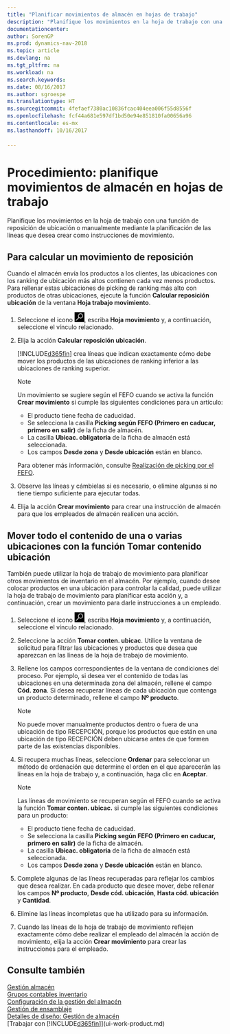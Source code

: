 ```yaml
---
title: "Planificar movimientos de almacén en hojas de trabajo"
description: "Planifique los movimientos en la hoja de trabajo con una función de reposición de ubicación o manualmente mediante la planificación de las líneas que desea crear como instrucciones de movimiento."
documentationcenter: 
author: SorenGP
ms.prod: dynamics-nav-2018
ms.topic: article
ms.devlang: na
ms.tgt_pltfrm: na
ms.workload: na
ms.search.keywords: 
ms.date: 08/16/2017
ms.author: sgroespe
ms.translationtype: HT
ms.sourcegitcommit: 4fefaef7380ac10836fcac404eea006f55d8556f
ms.openlocfilehash: fcf44a681e597df1bd50e94e851810fa00656a96
ms.contentlocale: es-mx
ms.lasthandoff: 10/16/2017

---
```

# <a name="how-to-plan-warehouse-movements-in-worksheets"></a>Procedimiento: planifique movimientos de almacén en hojas de trabajo
Planifique los movimientos en la hoja de trabajo con una función de reposición de ubicación o manualmente mediante la planificación de las líneas que desea crear como instrucciones de movimiento.  

## <a name="to-calculate-a-replenishment-movement"></a>Para calcular un movimiento de reposición  
Cuando el almacén envía los productos a los clientes, las ubicaciones con los ranking de ubicación más altos contienen cada vez menos productos. Para rellenar estas ubicaciones de picking de ranking más alto con productos de otras ubicaciones, ejecute la función **Calcular reposición ubicación** de la ventana **Hoja trabajo movimiento**.

1.  Seleccione el icono ![Buscar página o informe](media/ui-search/search_small.png "icono Buscar página o informe"), escriba **Hoja movimiento** y, a continuación, seleccione el vínculo relacionado.  
2.  Elija la acción **Calcular reposición ubicación**.  

    [!INCLUDE[d365fin](includes/d365fin_md.md)] crea líneas que indican exactamente cómo debe mover los productos de las ubicaciones de ranking inferior a las ubicaciones de ranking superior.  

    > [!NOTE]  
    >  Un movimiento se sugiere según el FEFO cuando se activa la función **Crear movimiento** si cumple las siguientes condiciones para un artículo:  
    >   
    >  -   El producto tiene fecha de caducidad.  
    > -   Se selecciona la casilla **Picking según FEFO (Primero en caducar, primero en salir)** de la ficha de almacén.  
    > -   La casilla **Ubicac. obligatoria** de la ficha de almacén está seleccionada.  
    > -   Los campos **Desde zona** y **Desde ubicación** están en blanco.  

    Para obtener más información, consulte [Realización de picking por el FEFO](warehouse-picking-by-fefo.md).  

3.  Observe las líneas y cámbielas si es necesario, o elimine algunas si no tiene tiempo suficiente para ejecutar todas.  
4.  Elija la acción **Crear movimiento** para crear una instrucción de almacén para que los empleados de almacén realicen una acción.  

## <a name="to-move-the-entire-contents-of-one-or-more-bins-by-using-the-get-bin-content-function"></a>Mover todo el contenido de una o varias ubicaciones con la función Tomar contenido ubicación  
También puede utilizar la hoja de trabajo de movimiento para planificar otros movimientos de inventario en el almacén. Por ejemplo, cuando desee colocar productos en una ubicación para controlar la calidad, puede utilizar la hoja de trabajo de movimiento para planificar esta acción y, a continuación, crear un movimiento para darle instrucciones a un empleado.  

1.  Seleccione el icono ![Buscar página o informe](media/ui-search/search_small.png "icono Buscar página o informe"), escriba **Hoja movimiento** y, a continuación, seleccione el vínculo relacionado.  
2.  Seleccione la acción **Tomar conten. ubicac**. Utilice la ventana de solicitud para filtrar las ubicaciones y productos que desea que aparezcan en las líneas de la hoja de trabajo de movimiento.  
3.  Rellene los campos correspondientes de la ventana de condiciones del proceso. Por ejemplo, si desea ver el contenido de todas las ubicaciones en una determinada zona del almacén, rellene el campo **Cód. zona**. Si desea recuperar líneas de cada ubicación que contenga un producto determinado, rellene el campo **Nº producto**.  

    > [!NOTE]  
    >  No puede mover manualmente productos dentro o fuera de una ubicación de tipo RECEPCIÓN, porque los productos que están en una ubicación de tipo RECEPCIÓN deben ubicarse antes de que formen parte de las existencias disponibles.  

4.  Si recupera muchas líneas, seleccione **Ordenar** para seleccionar un método de ordenación que determine el orden en el que aparecerán las líneas en la hoja de trabajo y, a continuación, haga clic en **Aceptar**.  

    > [!NOTE]  
    >  Las líneas de movimiento se recuperan según el FEFO cuando se activa la función **Tomar conten. ubicac.** si cumple las siguientes condiciones para un producto:  
    >   
    >  -   El producto tiene fecha de caducidad.  
    > -   Se selecciona la casilla **Picking según FEFO (Primero en caducar, primero en salir)** de la ficha de almacén.  
    > -   La casilla **Ubicac. obligatoria** de la ficha de almacén está seleccionada.  
    > -   Los campos **Desde zona** y **Desde ubicación** están en blanco.  

5.  Complete algunas de las líneas recuperadas para reflejar los cambios que desea realizar. En cada producto que desee mover, debe rellenar los campos **Nº producto**, **Desde cód. ubicación**, **Hasta cód. ubicación** y **Cantidad**.  
6.  Elimine las líneas incompletas que ha utilizado para su información.  
7.  Cuando las líneas de la hoja de trabajo de movimiento reflejen exactamente cómo debe realizar el empleado del almacén la acción de movimiento, elija la acción **Crear movimiento** para crear las instrucciones para el empleado.  

## <a name="see-also"></a>Consulte también  
[Gestión almacén](warehouse-manage-warehouse.md)  
[Grupos contables inventario](inventory-manage-inventory.md)  
[Configuración de la gestión del almacén](warehouse-setup-warehouse.md)     
[Gestión de ensamblaje](assembly-assemble-items.md)    
[Detalles de diseño: Gestión de almacén](design-details-warehouse-management.md)  
[Trabajar con [!INCLUDE[d365fin](includes/d365fin_md.md)]](ui-work-product.md)

